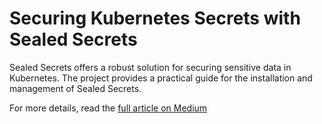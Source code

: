 # Securing Kubernetes Secrets with Sealed Secrets

Sealed Secrets offers a robust solution for securing sensitive data in Kubernetes. The project provides a practical guide for the installation and management of Sealed Secrets.

For more details, read the <a href="https://medium.com/@nmend.job/using-sealed-secrets-56276b41248d" target="_blank">full article on Medium</a>